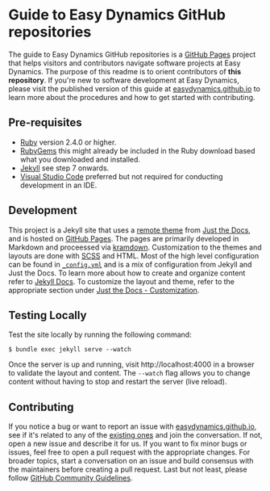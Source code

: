 # Guide to Easy Dynamics GitHub repositories

The guide to Easy Dynamics GitHub repositories is a [GitHub Pages](https://pages.github.com/) project that helps visitors and contributors 
navigate software projects at Easy Dynamics. The purpose of this readme is to orient contributors of **this repository**. If you're new to software development at Easy Dynamics, please visit the published version of this guide at [easydynamics.github.io](https://easydynamics.github.io/) 
to learn more about the procedures and how to get started with contributing.

## Pre-requisites
- [Ruby](https://www.ruby-lang.org/en/downloads/) version 2.4.0 or higher.
- [RubyGems](https://rubygems.org/pages/download) this might already be included in the Ruby download based what you downloaded and installed.
- [Jekyll](https://docs.github.com/en/free-pro-team@latest/github/working-with-github-pages/creating-a-github-pages-site-with-jekyll#creating-a-repository-for-your-site)  see step 7 onwards.
- [Visual Studio Code](https://code.visualstudio.com/Download) preferred but not required for conducting development in an IDE.

## Development
This project is a Jekyll site that uses a [remote theme](https://docs.github.com/en/free-pro-team@latest/github/working-with-github-pages/adding-a-theme-to-your-github-pages-site-using-jekyll) from [Just the Docs](https://pmarsceill.github.io/just-the-docs/), and is hosted on [GitHub Pages](https://pages.github.com/). The pages are primarily developed in Markdown and proceessed via [kramdown](https://kramdown.gettalong.org/). Customization to the themes and layouts are done with [SCSS](https://sass-lang.com/documentation/syntax#scss) and HTML. Most of the high level configuration can be found in [`_config.yml`](_config.yml) and is a mix of configuration from Jekyll and Just the Docs. To learn more about how to create and organize content refer to [Jekyll Docs](https://jekyllrb.com/docs/pages/). To customize the layout and theme, refer to the appropriate section under [Just the Docs - Customization](https://pmarsceill.github.io/just-the-docs/docs/customization/).

## Testing Locally
Test the site locally by running the following command:
```
$ bundle exec jekyll serve --watch
```
Once the server is up and running, visit http://localhost:4000 in a browser to validate the layout and content. The `--watch` flag allows you to change  content without having to stop and restart the server (live reload).

## Contributing
If you notice a bug or want to report an issue with [easydynamics.github.io](https://easydynamics.github.io/), see if it's related to any of the [existing ones](https://github.com/EasyDynamics/easydynamics.github.io/issues) and join the conversation. If not, open a new issue and describe it for us. If you want to fix minor bugs or issues, feel free to open a pull request with the appropriate changes. For broader topics, start a conversation on an issue and build consensus with the maintainers before creating a pull request. Last but not least, please follow [GitHub Community Guidelines](https://docs.github.com/en/free-pro-team@latest/github/site-policy/github-community-guidelines).
